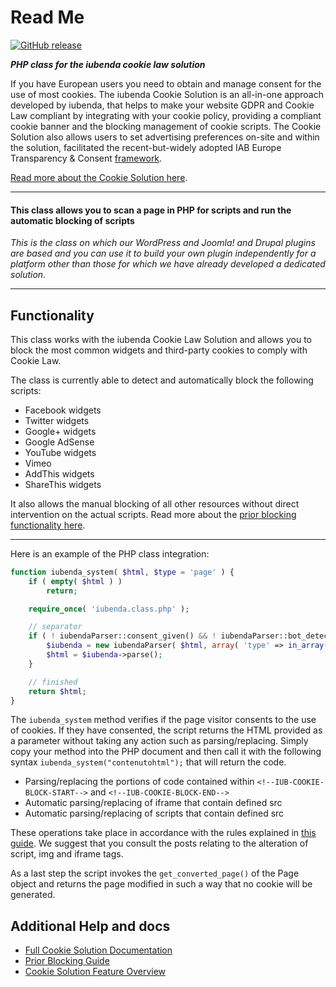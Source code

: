# Read Me 



[![GitHub release](https://img.shields.io/github/release/iubenda/iubenda-cookie-class.svg)](https://github.com/iubenda/iubenda-cookie-class/releases/tag/2.0.3)


***PHP class for the iubenda cookie law solution***
 
If you have European users you need to obtain and manage consent for the use of most cookies. 
The iubenda Cookie Solution is an all-in-one approach developed by iubenda, that helps to make your website GDPR and Cookie Law compliant by integrating with your cookie policy, providing a compliant cookie banner and the blocking management of cookie scripts. The Cookie Solution also allows users to set advertising preferences on-site and within the solution, facilitated the recent-but-widely adopted IAB Europe Transparency & Consent [framework](https://www.iubenda.com/en/help/7440#aboutIAB).

[Read more about the Cookie Solution here](https://www.iubenda.com/en/features#cookie-solution).

* * *
#### This class allows you to scan a page in PHP for scripts and run the automatic blocking of scripts

*This is the class on which our WordPress and Joomla! and Drupal plugins are based and you can use it to build your own plugin independently for a platform other than those for which we have already developed a dedicated solution.*

* * *

## Functionality

This class works with the iubenda Cookie Law Solution and allows you to block the most common widgets and third-party cookies to comply with Cookie Law. 

The class is currently able to detect and automatically block the following scripts:

* Facebook widgets
* Twitter widgets
* Google+ widgets
* Google AdSense
* YouTube widgets
* Vimeo
* AddThis widgets
* ShareThis widgets

It also allows the manual blocking of all other resources without direct intervention on the actual scripts. Read more about the [prior blocking functionality here](https://www.iubenda.com/en/help/1229-cookie-law-solution-preventing-code-execution-that-could-install-cookies).
* * *
Here is an example of the PHP class integration:

```php
function iubenda_system( $html, $type = 'page' ) {
	if ( empty( $html ) )
		return;

	require_once( 'iubenda.class.php' );

	// separator
	if ( ! iubendaParser::consent_given() && ! iubendaParser::bot_detected() ) {
		$iubenda = new iubendaParser( $html, array( 'type' => in_array( $type, array( 'page', 'faster' ), true ) ? $type : 'page' ) );
		$html = $iubenda->parse();
	}

	// finished
	return $html;
}
```



The `iubenda_system` method verifies if the page visitor consents to the use of cookies. If they have consented, the script returns the HTML provided as a parameter without taking any action such as parsing/replacing.
Simply copy your method into the PHP document and then call it with the following syntax `iubenda_system("contenutohtml");` that will return the code.

* Parsing/replacing the portions of code contained within `<!--IUB-COOKIE-BLOCK-START-->` and `<!--IUB-COOKIE-BLOCK-END-->`
* Automatic parsing/replacing of iframe that contain defined src
* Automatic parsing/replacing of scripts that contain defined src

These operations take place in accordance with the rules explained in [this guide](https://www.iubenda.com/en/help/posts/1229). We suggest that you consult the posts relating to the alteration of script, img and iframe tags. 

As a last step the script invokes the `get_converted_page()` of the Page object and returns the page modified in such a way that no cookie will be generated. 


## Additional Help and docs

* [Full Cookie Solution Documentation](https://www.iubenda.com/en/help/1205-technical-documentation-for-the-cookie-law-solution-banner-cookie-policy-and-consent-management)
* [Prior Blocking Guide](https://www.iubenda.com/en/help/1229-cookie-law-solution-preventing-code-execution-that-could-install-cookies) 
* [Cookie Solution Feature Overview](https://www.iubenda.com/en/features#cookie-solution)
